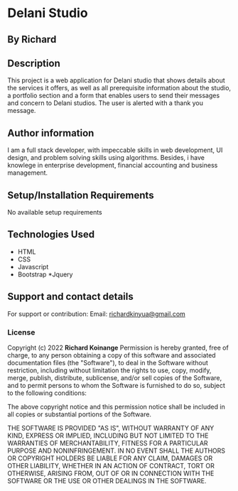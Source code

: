# Delani Studio
## By Richard
## Description
This project is a web application for Delani studio that shows details about the services it offers, as well as all prerequisite information about the studio, a portfolio section and a form that enables users to send their messages and concern to Delani studios. The user is alerted with a thank you message.

## Author information
I am a full stack developer, with impeccable skills in web development, UI design, and problem solving skills using algorithms. Besides, i have knowlege in enterprise development, financial accounting and business management.
## Setup/Installation Requirements
No available setup requirements

## Technologies Used
* HTML
* CSS
* Javascript
* Bootstrap
*Jquery
## Support and contact details
For support or contribution:
Email: richardkinyua@gmail.com
### License
Copyright (c) 2022 **Richard Koinange**
Permission is hereby granted, free of charge, to any person obtaining a copy
of this software and associated documentation files (the "Software"), to deal
in the Software without restriction, including without limitation the rights
to use, copy, modify, merge, publish, distribute, sublicense, and/or sell
copies of the Software, and to permit persons to whom the Software is
furnished to do so, subject to the following conditions:

The above copyright notice and this permission notice shall be included in all
copies or substantial portions of the Software.

THE SOFTWARE IS PROVIDED "AS IS", WITHOUT WARRANTY OF ANY KIND, EXPRESS OR
IMPLIED, INCLUDING BUT NOT LIMITED TO THE WARRANTIES OF MERCHANTABILITY,
FITNESS FOR A PARTICULAR PURPOSE AND NONINFRINGEMENT. IN NO EVENT SHALL THE
AUTHORS OR COPYRIGHT HOLDERS BE LIABLE FOR ANY CLAIM, DAMAGES OR OTHER
LIABILITY, WHETHER IN AN ACTION OF CONTRACT, TORT OR OTHERWISE, ARISING FROM,
OUT OF OR IN CONNECTION WITH THE SOFTWARE OR THE USE OR OTHER DEALINGS IN THE
SOFTWARE.